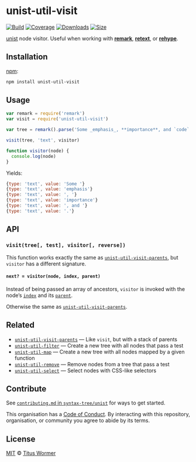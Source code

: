# unist-util-visit

[![Build][build-badge]][build]
[![Coverage][coverage-badge]][coverage]
[![Downloads][downloads-badge]][downloads]
[![Size][size-badge]][size]

[unist][] node visitor.  Useful when working with [**remark**][remark],
[**retext**][retext], or [**rehype**][rehype].

## Installation

[npm][]:

```bash
npm install unist-util-visit
```

## Usage

```javascript
var remark = require('remark')
var visit = require('unist-util-visit')

var tree = remark().parse('Some _emphasis_, **importance**, and `code`.')

visit(tree, 'text', visitor)

function visitor(node) {
  console.log(node)
}
```

Yields:

```js
{type: 'text', value: 'Some '}
{type: 'text', value: 'emphasis'}
{type: 'text', value: ', '}
{type: 'text', value: 'importance'}
{type: 'text', value: ', and '}
{type: 'text', value: '.'}
```

## API

### `visit(tree[, test], visitor[, reverse])`

This function works exactly the same as [`unist-util-visit-parents`][vp],
but `visitor` has a different signature.

#### `next? = visitor(node, index, parent)`

Instead of being passed an array of ancestors, `visitor` is invoked with the
node’s [`index`][index] and its [`parent`][parent].

Otherwise the same as [`unist-util-visit-parents`][vp].

## Related

*   [`unist-util-visit-parents`][vp]
    — Like `visit`, but with a stack of parents
*   [`unist-util-filter`](https://github.com/eush77/unist-util-filter)
    — Create a new tree with all nodes that pass a test
*   [`unist-util-map`](https://github.com/syntax-tree/unist-util-map)
    — Create a new tree with all nodes mapped by a given function
*   [`unist-util-remove`](https://github.com/eush77/unist-util-remove)
    — Remove nodes from a tree that pass a test
*   [`unist-util-select`](https://github.com/eush77/unist-util-select)
    — Select nodes with CSS-like selectors

## Contribute

See [`contributing.md` in `syntax-tree/unist`][contributing] for ways to get
started.

This organisation has a [Code of Conduct][coc].  By interacting with this
repository, organisation, or community you agree to abide by its terms.

## License

[MIT][license] © [Titus Wormer][author]

<!-- Definition -->

[build-badge]: https://img.shields.io/travis/syntax-tree/unist-util-visit.svg

[build]: https://travis-ci.org/syntax-tree/unist-util-visit

[coverage-badge]: https://img.shields.io/codecov/c/github/syntax-tree/unist-util-visit.svg

[coverage]: https://codecov.io/github/syntax-tree/unist-util-visit

[downloads-badge]: https://img.shields.io/npm/dm/unist-util-visit.svg

[downloads]: https://www.npmjs.com/package/unist-util-visit

[size-badge]: https://img.shields.io/bundlephobia/minzip/unist-util-visit.svg

[size]: https://bundlephobia.com/result?p=unist-util-visit

[npm]: https://docs.npmjs.com/cli/install

[license]: license

[author]: https://wooorm.com

[unist]: https://github.com/syntax-tree/unist

[retext]: https://github.com/retextjs/retext

[remark]: https://github.com/remarkjs/remark

[rehype]: https://github.com/rehypejs/rehype

[contributing]: https://github.com/syntax-tree/unist/blob/master/contributing.md

[coc]: https://github.com/syntax-tree/unist/blob/master/code-of-conduct.md

[vp]: https://github.com/syntax-tree/unist-util-visit-parents

[index]: https://github.com/syntax-tree/unist#index

[parent]: https://github.com/syntax-tree/unist#parent-1
